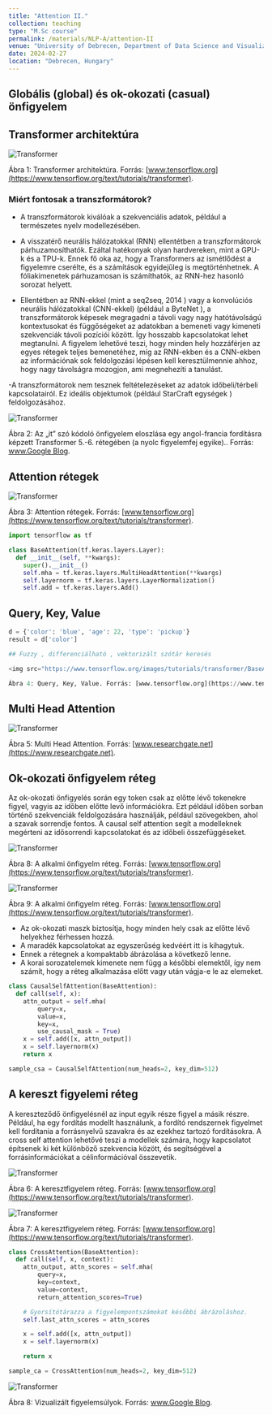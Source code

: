 ```yaml
---
title: "Attention II."
collection: teaching
type: "M.Sc course"
permalink: /materials/NLP-A/attention-II
venue: "University of Debrecen, Department of Data Science and Visualization"
date: 2024-02-27
location: "Debrecen, Hungary"
---
```


## Globális (global) és ok-okozati (casual) önfigyelem

## Transformer architektúra

<img src="https://www.tensorflow.org/images/tutorials/transformer/transformer.png" alt="Transformer">

Ábra 1: Transformer architektúra. Forrás: [www.tensorflow.org](https://www.tensorflow.org/text/tutorials/transformer).

### Miért fontosak a transzformátorok?

- A transzformátorok kiválóak a szekvenciális adatok, például a természetes nyelv modellezésében.

- A visszatérő neurális hálózatokkal (RNN) ellentétben a transzformátorok párhuzamosíthatók. Ezáltal hatékonyak olyan hardvereken, mint a GPU-k és a TPU-k. Ennek fő oka az, hogy a Transformers az ismétlődést a figyelemre cserélte, és a számítások egyidejűleg is megtörténhetnek. A fóliakimenetek párhuzamosan is számíthatók, az RNN-hez hasonló sorozat helyett.

- Ellentétben az RNN-ekkel (mint a seq2seq, 2014 ) vagy a konvolúciós neurális hálózatokkal (CNN-ekkel) (például a ByteNet ), a transzformátorok képesek megragadni a távoli vagy nagy hatótávolságú kontextusokat és függőségeket az adatokban a bemeneti vagy kimeneti szekvenciák távoli pozíciói között. Így hosszabb kapcsolatokat lehet megtanulni. A figyelem lehetővé teszi, hogy minden hely hozzáférjen az egyes rétegek teljes bemenetéhez, míg az RNN-ekben és a CNN-ekben az információnak sok feldolgozási lépésen kell keresztülmennie ahhoz, hogy nagy távolságra mozogjon, ami megnehezíti a tanulást.

-A transzformátorok nem tesznek feltételezéseket az adatok időbeli/térbeli kapcsolatairól. Ez ideális objektumok (például StarCraft egységek ) feldolgozásához.

<img src="https://www.tensorflow.org/images/tutorials/transformer/encoder_self_attention_distribution.png" alt="Transformer">

Ábra 2: Az „it” szó kódoló önfigyelem eloszlása ​​egy angol-francia fordításra képzett Transformer 5.-6. rétegében (a nyolc figyelemfej egyike).. Forrás: [www.Google Blog](https://blog-research-google.translate.goog/2017/08/transformer-novel-neural-network.html?_x_tr_sl=en&_x_tr_tl=hu&_x_tr_hl=hu&_x_tr_pto=wapp).

## Attention rétegek

<img src="https://www.tensorflow.org/images/tutorials/transformer/BaseAttention.png" alt="Transformer">

Ábra 3: Attention rétegek. Forrás: [www.tensorflow.org](https://www.tensorflow.org/text/tutorials/transformer).

```python
import tensorflow as tf

class BaseAttention(tf.keras.layers.Layer):
  def __init__(self, **kwargs):
    super().__init__()
    self.mha = tf.keras.layers.MultiHeadAttention(**kwargs)
    self.layernorm = tf.keras.layers.LayerNormalization()
    self.add = tf.keras.layers.Add()
```

## Query, Key, Value

```python
d = {'color': 'blue', 'age': 22, 'type': 'pickup'}
result = d['color']
```

```python
## Fuzzy , differenciálható , vektorizált szótár keresés

<img src="https://www.tensorflow.org/images/tutorials/transformer/BaseAttention-new.png" alt="Transformer">

Ábra 4: Query, Key, Value. Forrás: [www.tensorflow.org](https://www.tensorflow.org/text/tutorials/transformer).
```

## Multi Head Attention

<img src="https://www.researchgate.net/publication/351019792/figure/fig1/AS:1014991599726592@1619004263146/Multi-Head-Attention-consists-of-several-Scaled-Dot-Product-Attention-layers-running.png" alt="Transformer">

Ábra 5: Multi Head Attention. Forrás: [www.researchgate.net](https://www.researchgate.net).

## Ok-okozati önfigyelem réteg

Az ok-okozati önfigyelés során egy token csak az előtte lévő tokenekre figyel, vagyis az időben előtte levő információkra. Ezt például időben sorban történő szekvenciák feldolgozására használják, például szövegekben, ahol a szavak sorrendje fontos. A causal self attention segít a modelleknek megérteni az idősorrendi kapcsolatokat és az időbeli összefüggéseket.

<img src="https://www.tensorflow.org/images/tutorials/transformer/CausalSelfAttention.png" alt="Transformer">

Ábra 8: A alkalmi önfigyelm réteg. Forrás: [www.tensorflow.org](https://www.tensorflow.org/text/tutorials/transformer).

<img src="https://www.tensorflow.org/images/tutorials/transformer/CausalSelfAttention-new-full.png" alt="Transformer">

Ábra 9: A alkalmi önfigyelm réteg. Forrás: [www.tensorflow.org](https://www.tensorflow.org/text/tutorials/transformer).

+ Az ok-okozati maszk biztosítja, hogy minden hely csak az előtte lévő helyekhez férhessen hozzá.
+ A maradék kapcsolatokat az egyszerűség kedvéért itt is kihagytuk.
+ Ennek a rétegnek a kompaktabb ábrázolása a következő lenne.
+ A korai sorozatelemek kimenete nem függ a későbbi elemektől, így nem számít, hogy a réteg alkalmazása előtt vagy után vágja-e le az elemeket.

```python
class CausalSelfAttention(BaseAttention):
  def call(self, x):
    attn_output = self.mha(
        query=x,
        value=x,
        key=x,
        use_causal_mask = True)
    x = self.add([x, attn_output])
    x = self.layernorm(x)
    return x
```

```python
sample_csa = CausalSelfAttention(num_heads=2, key_dim=512)
```

## A kereszt figyelemi réteg

A kereszteződő önfigyelésnél az input egyik része figyel a másik részre. Például, ha egy fordítás modellt használunk, a fordító rendszernek figyelmet kell fordítania a forrásnyelvű szavakra és az ezekhez tartozó fordításokra. A cross self attention lehetővé teszi a modellek számára, hogy kapcsolatot építsenek ki két különböző szekvencia között, és segítségével a forrásinformációkat a célinformációval összevetik.

<img src="https://www.tensorflow.org/images/tutorials/transformer/CrossAttention.png" alt="Transformer">

Ábra 6: A keresztfigyelem réteg. Forrás: [www.tensorflow.org](https://www.tensorflow.org/text/tutorials/transformer).

<img src="https://www.tensorflow.org/images/tutorials/transformer/CrossAttention-new-full.png" alt="Transformer">

Ábra 7: A keresztfigyelem réteg. Forrás: [www.tensorflow.org](https://www.tensorflow.org/text/tutorials/transformer).

```python
class CrossAttention(BaseAttention):
  def call(self, x, context):
    attn_output, attn_scores = self.mha(
        query=x,
        key=context,
        value=context,
        return_attention_scores=True)

    # Gyorsítótárazza a figyelempontszámokat későbbi ábrázoláshoz.
    self.last_attn_scores = attn_scores

    x = self.add([x, attn_output])
    x = self.layernorm(x)

    return x
```

```python
sample_ca = CrossAttention(num_heads=2, key_dim=512)
```

<img src="https://www.tensorflow.org/images/tutorials/transformer/attention_map_portuguese.png" alt="Transformer">

Ábra 8: Vizualizált figyelemsúlyok. Forrás: [www.Google Blog](https://blog-research-google.translate.goog/2017/08/transformer-novel-neural-network.html?_x_tr_sl=en&_x_tr_tl=hu&_x_tr_hl=hu&_x_tr_pto=wapp).